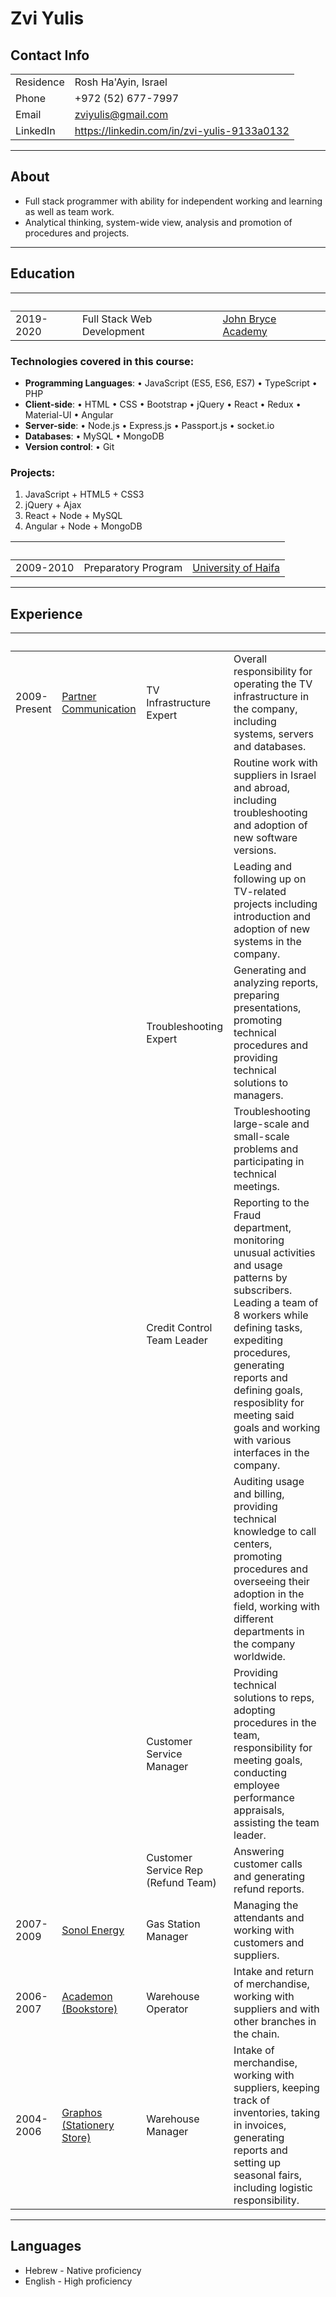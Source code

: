 <style>
thead {
  visibility: hidden;
}
</style>

# Zvi Yulis

## Contact Info

|           |                      |
|-----------|----------------------|
| Residence | Rosh Ha'Ayin, Israel |
| Phone     | +972 (52) 677-7997   |
| Email     | zviyulis@gmail.com   |
| LinkedIn  | https://linkedin.com/in/zvi-yulis-9133a0132 |

---

## About

* Full stack programmer with ability for independent working and learning as well as team work.
* Analytical thinking, system-wide view, analysis and promotion of procedures and projects.

---

## Education

| Period    | Program                    | Institution         |
|-----------|----------------------------|---------------------|
| 2019-2020 | Full Stack Web Development | [John Bryce Academy](https://www.facebook.com/johnbryce.co.il/)  |

### Technologies covered in this course:
* **Programming Languages**: &bull; JavaScript (ES5, ES6, ES7) &bull; TypeScript &bull; PHP
* **Client-side**: &bull; HTML &bull; CSS &bull; Bootstrap &bull; jQuery &bull; React &bull; Redux &bull; Material-UI &bull; Angular
* **Server-side**: &bull; Node.js &bull; Express.js &bull; Passport.js &bull; socket.io
* **Databases**: &bull; MySQL &bull; MongoDB
* **Version control**: &bull; Git 
### Projects:
  1. JavaScript + HTML5 + CSS3
  1. jQuery + Ajax
  1. React + Node + MySQL
  1. Angular + Node + MongoDB

| Period    | Program                    | Institution         |
|-----------|----------------------------|---------------------|
| 2009-2010 | Preparatory Program        | [University of Haifa](https://www.haifa.ac.il/?lang=en) |

---

## Experience

 Period | Organization | Role | Responsibilities
--------|--------------|------|------------------
2009-Present | [Partner Communication](https://www.partner.co.il/) | TV Infrastructure Expert | Overall responsibility for operating the TV infrastructure in the company, including systems, servers and databases.
| | | | Routine work with suppliers in Israel and abroad, including troubleshooting and adoption of new software versions.
| | | | Leading and following up on TV-related projects including introduction and adoption of new systems in the company.
| | | Troubleshooting Expert | Generating and analyzing reports, preparing presentations, promoting technical procedures and providing technical solutions to managers.
| | | | Troubleshooting large-scale and small-scale problems and participating in technical meetings.
| | | Credit Control Team Leader | Reporting to the Fraud department, monitoring unusual activities and usage patterns by subscribers. Leading a team of 8 workers while defining tasks, expediting procedures, generating reports and defining goals, resposiblity for meeting said goals and working with various interfaces in the company.
| | | | Auditing usage and billing, providing technical knowledge to call centers, promoting procedures and overseeing their adoption in the field, working with different departments in the company worldwide.
| | | Customer Service Manager | Providing technical solutions to reps, adopting procedures in the team, responsibility for meeting goals, conducting employee performance appraisals, assisting the team leader.
| | | Customer Service Rep (Refund Team) | Answering customer calls and generating refund reports.
2007-2009 | [Sonol Energy](https://www.sonolenergy.com/) | Gas Station Manager | Managing the attendants and working with customers and suppliers.
2006-2007 | [Academon (Bookstore)](https://www.facebook.com/academon/) | Warehouse Operator | Intake and return of merchandise, working with suppliers and with other branches in the chain.
2004-2006 | [Graphos (Stationery Store)](https://www.facebook.com/graphos.co.il/) | Warehouse Manager | Intake of merchandise, working with suppliers, keeping track of inventories, taking in invoices, generating reports and setting up seasonal fairs, including logistic responsibility.

---

## Languages

* Hebrew - Native proficiency
* English - High proficiency

